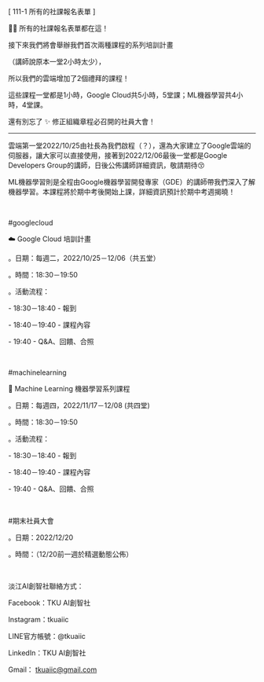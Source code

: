 [ 111-1 所有的社課報名表單 ]

📣📣 所有的社課報名表單都在這！

接下來我們將會舉辦我們首次兩種課程的系列培訓計畫

（講師說原本一堂2小時太少），

所以我們的雲端增加了2個禮拜的課程！

這些課程一堂都是1小時，Google Cloud共5小時，5堂課；ML機器學習共4小時，4堂課。

還有別忘了 ✨ 修正組織章程必召開的社員大會！

----

雲端第一堂2022/10/25由社長為我們啟程（？），還為大家建立了Google雲端的伺服器，讓大家可以直接使用，接著到2022/12/06最後一堂都是Google Developers Group的講師，日後公佈講師詳細資訊，敬請期待😚

ML機器學習則是全程由Google機器學習開發專家（GDE）的講師帶我們深入了解機器學習。本課程將於期中考後開始上課，詳細資訊預計於期中考週揭曉！

&nbsp;

\#googlecloud

☁️ Google Cloud 培訓計畫

。日期：每週二，2022/10/25－12/06（共五堂）

。時間：18:30－19:50

。活動流程：

\- 18:30－18:40 - 報到

\- 18:40－19:40 - 課程內容

\- 19:40 - Q&A、回饋、合照

&nbsp;

\#machinelearning

🤖️ Machine Learning 機器學習系列課程

。日期：每週四，2022/11/17－12/08 (共四堂)

。時間：18:30－19:50

。活動流程：

\- 18:30－18:40 - 報到

\- 18:40－19:40 - 課程內容

\- 19:40 - Q&A、回饋、合照

&nbsp;

\#期末社員大會

。日期：2022/12/20

。時間：（12/20前一週於精選動態公佈）

&nbsp;

淡江AI創智社聯絡方式：

Facebook：TKU AI創智社

Instagram：tkuaiic

LINE官方帳號：@tkuaiic

LinkedIn：TKU AI創智社

Gmail： tkuaiic@gmail.com
